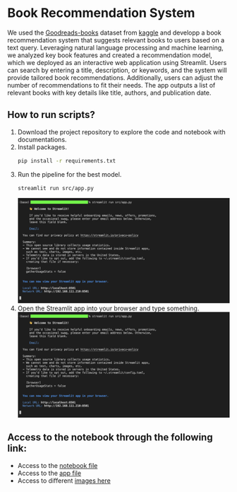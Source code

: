 # Book Recommendation System

We used the [Goodreads-books](https://www.kaggle.com/datasets/jealousleopard/goodreadsbooks) dataset from [kaggle](https://www.kaggle.com/datasets/jealousleopard/goodreadsbooks) and developp a book recommendation system that suggests relevant books to users based on a text query. Leveraging natural language processing and machine learning, we analyzed key book features and created a recommendation model, which we deployed as an interactive web application using Streamlit. Users can search by entering a title, description, or keywords, and the system will provide tailored book recommendations. Additionally, users can adjust the number of recommendations to fit their needs. The app outputs a list of relevant books with key details like title, authors, and publication date.


## How to run scripts?
1. Download the project repository to explore the code and notebook with documentations.
2. Install packages.
   ```bash
   pip install -r requirements.txt
   ```
4. Run the pipeline for the best model.
   ```bash
   streamlit run src/app.py
   ```
   ![](https://github.com/Engelbert107/Book-Recommendation-System/blob/main/images/streamlit_cmd.png)
5. Open the Streamlit app into your browser and type something.
   ![](https://github.com/Engelbert107/Book-Recommendation-System/blob/main/images/streamlit_cmd.png)


## Access to the notebook through the following link:
- Access to the [notebook file](https://github.com/Engelbert107/Book-Recommendation-System/blob/main/notebook/BookRecommenderSystem.ipynb)
- Access to the [app file](https://github.com/Engelbert107/Book-Recommendation-System/blob/main/src/app.py)
- Access to different [images here](https://github.com/Engelbert107/Book-Recommendation-System/tree/main/images) 
